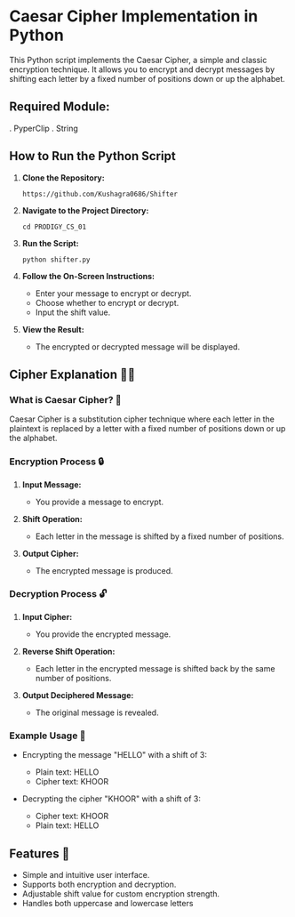 # Caesar Cipher Implementation in Python

This Python script implements the Caesar Cipher, a simple and classic encryption technique. It allows you to encrypt and decrypt messages by shifting each letter by a fixed number of positions down or up the alphabet.

## Required Module:
   . PyperClip
   . String

## How to Run the Python Script

1. **Clone the Repository:**
   ```
   https://github.com/Kushagra0686/Shifter
   ```

2. **Navigate to the Project Directory:**
   ```
   cd PRODIGY_CS_01
   ```

3. **Run the Script:**
   ```
   python shifter.py
   ```

4. **Follow the On-Screen Instructions:**  
   - Enter your message to encrypt or decrypt.
   - Choose whether to encrypt or decrypt.
   - Input the shift value.

5. **View the Result:**
   - The encrypted or decrypted message will be displayed.

## Cipher Explanation 🕵️‍♂️

### What is Caesar Cipher? 🔑
Caesar Cipher is a substitution cipher technique where each letter in the plaintext is replaced by a letter with a fixed number of positions down or up the alphabet.

### Encryption Process 🔒
1. **Input Message:**  
   - You provide a message to encrypt.
  
2. **Shift Operation:**  
   - Each letter in the message is shifted by a fixed number of positions.
  
3. **Output Cipher:**  
   - The encrypted message is produced.

### Decryption Process 🔓
1. **Input Cipher:**  
   - You provide the encrypted message.
  
2. **Reverse Shift Operation:**  
   - Each letter in the encrypted message is shifted back by the same number of positions.
  
3. **Output Deciphered Message:**  
   - The original message is revealed.

### Example Usage 📝
- Encrypting the message "HELLO" with a shift of 3:  
  - Plain text: HELLO  
  - Cipher text: KHOOR
  
- Decrypting the cipher "KHOOR" with a shift of 3:  
  - Cipher text: KHOOR  
  - Plain text: HELLO

## Features 🚀
- Simple and intuitive user interface.
- Supports both encryption and decryption.
- Adjustable shift value for custom encryption strength.
- Handles both uppercase and lowercase letters
